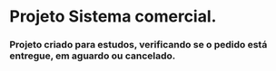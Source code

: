 # Projeto Sistema comercial.

<h3>Projeto criado para estudos, verificando se o pedido está entregue, em aguardo ou cancelado.</h3>

